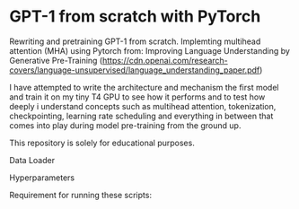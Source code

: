 # GPT-1 from scratch with PyTorch
Rewriting and pretraining GPT-1 from scratch. Implemting multihead attention (MHA) using Pytorch from: Improving Language Understanding by Generative Pre-Training (https://cdn.openai.com/research-covers/language-unsupervised/language_understanding_paper.pdf)


I have attempted to write the architecture and mechanism  the first model and train it on my tiny T4 GPU to see how it performs and to test how deeply i understand concepts such as multihead attention, tokenization, checkpointing, learning rate scheduling and everything in between that comes into play during model pre-training from the ground up.

This repository is solely for educational purposes.

Data Loader 

Hyperparameters 


Requirement for running these scripts: 
